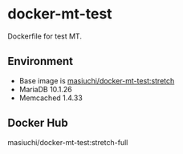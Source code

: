 # docker-mt-test
Dockerfile for test MT.

## Environment

* Base image is [masiuchi/docker-mt-test:stretch](https://github.com/masiuchi/docker-mt-test/tree/stretch)
* MariaDB 10.1.26
* Memcached 1.4.33

## Docker Hub

masiuchi/docker-mt-test:stretch-full

